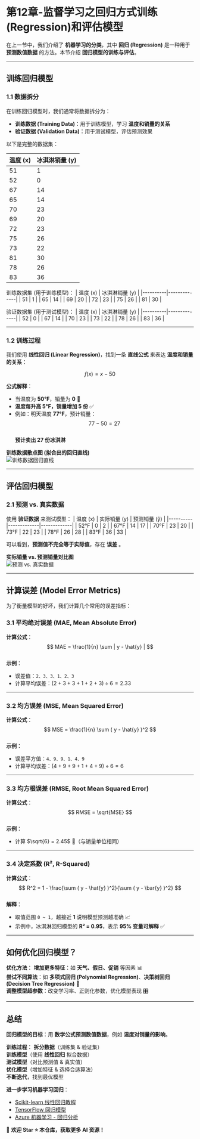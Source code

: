 # 第12章-监督学习之回归方式训练(Regression)和评估模型

在上一节中，我们介绍了 **机器学习的分类**，其中 **回归 (Regression)** 是一种用于 **预测数值数据** 的方法。本节介绍 **回归模型的训练与评估**。  

---

## 训练回归模型  

### 1.1 数据拆分  

在训练回归模型时，我们通常将数据拆分为：
- **训练数据 (Training Data)**：用于训练模型，学习 **温度和销量的关系** 
- **验证数据 (Validation Data)**：用于测试模型，评估预测效果

以下是完整的数据集：  

| 温度 (x) | 冰淇淋销量 (y) |
|----------|--------------|
| 51       | 1            |
| 52       | 0            |
| 67       | 14           |
| 65       | 14           |
| 70       | 23           |
| 69       | 20           |
| 72       | 23           |
| 75       | 26           |
| 73       | 22           |
| 81       | 30           |
| 78       | 26           |
| 83       | 36           |

训练数据集 (用于训练模型)：
| 温度 (x) | 冰淇淋销量 (y) |
|----------|--------------|
| 51       | 1            |
| 65       | 14           |
| 69       | 20           |
| 72       | 23           |
| 75       | 26           |
| 81       | 30           |

验证数据集 (用于测试模型)：
| 温度 (x) | 冰淇淋销量 (y) |
|----------|--------------|
| 52       | 0            |
| 67       | 14           |
| 70       | 23           |
| 73       | 22           |
| 78       | 26           |
| 83       | 36           |

---

### 1.2 训练过程  

我们使用 **线性回归 (Linear Regression)**，找到一条 **直线公式** 来表达 **温度和销量的关系**：  

$$ f(x) = x - 50 $$  

**公式解释**：
- 当温度为 **50°F**，销量为 **0** 🍦  
- **温度每升高 5°F，销量增加 5 份** ✅  
- 例如：明天温度 **77°F**，预计销量：
  $$ 77 - 50 = 27 $$  
  **预计卖出 27 份冰淇淋**  

**训练数据散点图 (拟合出的回归直线)**  
![训练数据回归直线](/learning-notes/materials/file-141FWCsheofPiCLEMyXanp.jpg)  

---

## 评估回归模型  

### 2.1 预测 vs. 真实数据  

使用 **验证数据** 来测试模型：
| 温度 (x) | 实际销量 (y) | 预测销量 (ŷ) |
|----------|-------------|-------------|
| 52°F     | 0          | 2          |
| 67°F     | 14         | 17         |
| 70°F     | 23         | 20         |
| 73°F     | 22         | 23         |
| 78°F     | 26         | 28         |
| 83°F     | 36         | 33         |

可以看到，**预测值不完全等于实际值**，存在 **误差** 。  

**实际销量 vs. 预测销量对比图**  
![预测 vs. 真实数据](/learning-notes/materials/file-V8dyh1y83s3KPSEW4uxZvb.jpg)  

---

## 计算误差 (Model Error Metrics)  

为了衡量模型的好坏，我们计算几个常用的误差指标：  

### 3.1 **平均绝对误差 (MAE, Mean Absolute Error)**  
**计算公式**：
$$ MAE = \frac{1}{n} \sum | y - \hat{y} | $$  
**示例**：
- 误差值：`2、3、3、1、2、3`  
- 计算平均误差：$(2+3+3+1+2+3) ÷ 6 = 2.33$  

---

### 3.2 **均方误差 (MSE, Mean Squared Error)**  
**计算公式**：
$$ MSE = \frac{1}{n} \sum ( y - \hat{y} )^2 $$  
**示例**：
- 误差平方值：`4、9、9、1、4、9`  
- 计算平均误差：$(4+9+9+1+4+9) ÷ 6 = 6$  

---

### 3.3 **均方根误差 (RMSE, Root Mean Squared Error)**  
**计算公式**：
$$ RMSE = \sqrt{MSE} $$  
**示例**：
- 计算 $\sqrt{6} = 2.45$ 🍦（与销量单位相同）  

---

### 3.4 **决定系数 (R², R-Squared)**  
**计算公式**：
$$ R^2 = 1 - \frac{\sum ( y - \hat{y} )^2}{\sum ( y - \bar{y} )^2} $$  
**解释**：
- 取值范围 `0 ~ 1`，越接近 **1** 说明模型预测越准确 📈  
- 示例中，冰淇淋回归模型的 **R² = 0.95**，表示 **95% 变量可解释** ✅  

---

## 如何优化回归模型？  

**优化方法**：
**增加更多特征**：如 **天气、假日、促销** 等因素 📊  
**尝试不同算法**：如 **多项式回归 (Polynomial Regression)**、**决策树回归 (Decision Tree Regression)** 🌳  
**调整模型超参数**：改变学习率、正则化参数，优化模型表现 🎛  

---

## 总结  

**回归模型的目标**：用 **数学公式预测数值数据**，例如 **温度对销量的影响**。  

**训练过程**：
**拆分数据**（训练集 & 验证集）  
**训练模型**（使用 **线性回归** 拟合数据）  
**测试模型**（对比预测值 & 真实值）  
**优化模型**（增加特征 & 选择合适算法）  
**不断迭代**，找到最优模型 

**进一步学习机器学习回归**：
- [Scikit-learn 线性回归教程](https://scikit-learn.org/stable/modules/linear_model.html)  
- [TensorFlow 回归模型](https://www.tensorflow.org/tutorials/keras/regression)  
- [Azure 机器学习 - 回归分析](https://learn.microsoft.com/en-us/azure/machine-learning/how-to-train-regression-model)  

📢 **欢迎 Star ⭐ 本仓库，获取更多 AI 资源！**
